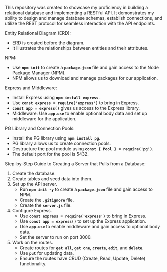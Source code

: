 This repository was created to showcase my proficiency in building a relational 
database and implementing a RESTful API. It demonstrates my ability to design and manage 
database schemas, establish connections, and utilize the REST protocol for seamless interaction with the API endpoints.

Entity Relational Diagram (ERD):

- ERD is created before the diagram.
- It illustrates the relationships between entities and their attributes.

NPM:

- Use **`npm init`** to create a **`package.json`** file and gain access to the Node Package Manager (NPM).
- NPM allows us to download and manage packages for our application.

Express and Middleware:

- Install Express using **`npm install express`**.
- Use **`const express = require('express')`** to bring in Express.
- **`const app = express()`** gives us access to the Express library.
- Middleware: Use **`app.use`** to enable optional body data and set up middleware for the application.

PG Library and Connection Pools:

- Install the PG library using **`npm install pg`**.
- PG library allows us to create connection pools.
- Destructure the pool module using **`const { Pool } = require('pg')`**.
- The default port for the pool is 5432.

Step-by-Step Guide to Creating a Server that Pulls from a Database:

1. Create the database.
2. Create tables and seed data into them.
3. Set up the API server.
    - Run **`npm init -y`** to create a **`package.json`** file and gain access to NPM.
    - Create the **`.gitignore`** file.
    - Create the **`server.js`** file.
4. Configure Express.
    - Use **`const express = require('express')`** to bring in Express.
    - Use **`const app = express()`** to set up the Express application.
    - Use **`app.use`** to enable middleware and gain access to optional body data.
    - Set the server to run on port 3000.
5. Work on the routes.
    - Create routes for **`get all`**, **`get one`**, **`create`**, **`edit`**, and **`delete`**.
    - Use **`put`** for updating data.
    - Ensure the routes have CRUD (Create, Read, Update, Delete) functionality.